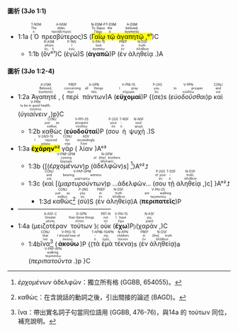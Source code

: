 #### 圖析 (3Jo 1:1)

- 1:1a (<RUBY><ruby><ruby>Ὁ<rt>ὁ</rt></ruby><rt>The</rt></ruby><rt>T-NSM</rt></RUBY> <RUBY><ruby><ruby>πρεσβύτερος<rt>πρεσβύτερος</rt></ruby><rt>elder,</rt></ruby><rt>A-NSM</rt></RUBY>)S (<mark><RUBY><ruby><ruby>Γαΐῳ<rt>Γάϊος</rt></ruby><rt>To Gaius</rt></ruby><rt>N-DSM-P</rt></RUBY> <RUBY><ruby><ruby>τῷ<rt>ὁ</rt></ruby><rt>the</rt></ruby><rt>T-DSM</rt></RUBY> <RUBY><ruby><ruby>ἀγαπητῷ , <rt>ἀγαπητός</rt></ruby><rt>beloved,</rt></ruby><rt>A-DSM</rt></RUBY>°¹</mark>)C 
	- 1:1b (<RUBY><ruby><ruby>ὃν°¹<rt>ὅς, ἥ</rt></ruby><rt>whom</rt></ruby><rt>R-ASM</rt></RUBY>)C (<RUBY><ruby><ruby>ἐγὼ<rt>ἐγώ</rt></ruby><rt>I</rt></ruby><rt>P-1NS</rt></RUBY>)S (<RUBY><ruby><ruby><strong>ἀγαπῶ</strong><rt>ἀγαπάω</rt></ruby><rt>love</rt></ruby><rt>V-PAI-1S</rt></RUBY>)P (<RUBY><ruby><ruby>ἐν<rt>ἐν</rt></ruby><rt>in</rt></ruby><rt>PREP</rt></RUBY> <RUBY><ruby><ruby>ἀληθείᾳ .<rt>ἀλήθεια</rt></ruby><rt>truth.</rt></ruby><rt>N-DSF</rt></RUBY>)A


#### 圖析 (3Jo 1:2-4)



- 1:2a <RUBY><ruby><ruby>Ἀγαπητέ , <rt>ἀγαπητός</rt></ruby><rt>Beloved,</rt></ruby><rt>A-VSM</rt></RUBY> (<RUBY><ruby><ruby>περὶ<rt>περί</rt></ruby><rt>concerning</rt></ruby><rt>PREP</rt></RUBY> <RUBY><ruby><ruby>πάντων<rt>πᾶς</rt></ruby><rt>all things</rt></ruby><rt>A-GPN</rt></RUBY>)A (<RUBY><ruby><ruby><strong>εὔχομαί</strong><rt>εὔχομαι</rt></ruby><rt>I pray</rt></ruby><rt>V-PNI-1S</rt></RUBY>)P {(<RUBY><ruby><ruby>σε<rt>σύ</rt></ruby><rt>you</rt></ruby><rt>P-2AS</rt></RUBY>)s (<RUBY><ruby><ruby><em>εὐοδοῦσθαι</em><rt>εὐοδόω</rt></ruby><rt>to prosper</rt></ruby><rt>V-PPN</rt></RUBY>)p <RUBY><ruby><ruby>καὶ<rt>καί</rt></ruby><rt>and</rt></ruby><rt>CONJ</rt></RUBY> (<RUBY><ruby><ruby><em>ὑγιαίνειν , </em><rt>ὑγιαίνω</rt></ruby><rt>to be in good health,</rt></ruby><rt>V-PAN</rt></RUBY>)p}C
	- 1:2b <RUBY><ruby><ruby>καθὼς<rt>καθώς</rt></ruby><rt>just as</rt></ruby><rt>CONJ</rt></RUBY> (<RUBY><ruby><ruby><strong>εὐοδοῦταί</strong><rt>εὐοδόω</rt></ruby><rt>prospers</rt></ruby><rt>V-PPI-3S</rt></RUBY>)P (<RUBY><ruby><ruby>σου<rt>σύ</rt></ruby><rt>your</rt></ruby><rt>P-2GS</rt></RUBY> <RUBY><ruby><ruby>ἡ<rt>ὁ</rt></ruby><rt>-</rt></ruby><rt>T-NSF</rt></RUBY> <RUBY><ruby><ruby>ψυχή . <rt>ψυχή</rt></ruby><rt>soul.</rt></ruby><rt>N-NSF</rt></RUBY>)S
- 1:3a <RUBY><ruby><ruby><mark><strong>ἐχάρην</strong>°²</mark><rt>χαίρω</rt></ruby><rt>I rejoiced</rt></ruby><rt>V-2AOI-1S</rt></RUBY> <RUBY><ruby><ruby>γὰρ<rt>γάρ</rt></ruby><rt>for</rt></ruby><rt>CONJ</rt></RUBY> (<RUBY><ruby><ruby>λίαν<rt>λίαν</rt></ruby><rt>exceedingly</rt></ruby><rt>ADV</rt></RUBY>)A°³
	- 1:3b {[(<RUBY><ruby><ruby><em>ἐρχομένων</em><rt>ἔρχομαι</rt></ruby><rt>coming</rt></ruby><rt>V-PNP-GPM</rt></RUBY>)p (<RUBY><ruby><ruby>ἀδελφῶν<rt>ἀδελφός</rt></ruby><rt>of [the] brothers</rt></ruby><rt>N-GPM</rt></RUBY>)s] [^1]}A°²⮥
	- 1:3c {<RUBY><ruby><ruby>καὶ<rt>καί</rt></ruby><rt>and</rt></ruby><rt>CONJ</rt></RUBY> [(<RUBY><ruby><ruby><em>μαρτυρούντων</em><rt>μαρτυρέω</rt></ruby><rt>bearing witness</rt></ruby><rt>V-PAP-GPM</rt></RUBY>)p ...ἀδελφῶν... (<RUBY><ruby><ruby>σου<rt>σύ</rt></ruby><rt>of your</rt></ruby><rt>P-2GS</rt></RUBY> <RUBY><ruby><ruby>τῇ<rt>ὁ</rt></ruby><rt>-</rt></ruby><rt>T-DSF</rt></RUBY> <RUBY><ruby><ruby>ἀληθείᾳ ,<rt>ἀλήθεια</rt></ruby><rt>truth,</rt></ruby><rt>N-DSF</rt></RUBY>)c] }A°²⮥
		- 1:3d <RUBY><ruby><ruby>καθὼς<rt>καθώς</rt></ruby><rt>just as</rt></ruby><rt>CONJ</rt></RUBY>[^2] (<RUBY><ruby><ruby>σὺ<rt>σύ</rt></ruby><rt>you</rt></ruby><rt>P-2NS</rt></RUBY>)S (<RUBY><ruby><ruby>ἐν<rt>ἐν</rt></ruby><rt>in</rt></ruby><rt>PREP</rt></RUBY> <RUBY><ruby><ruby>ἀληθείᾳ<rt>ἀλήθεια</rt></ruby><rt>truth</rt></ruby><rt>N-DSF</rt></RUBY>)A (<RUBY><ruby><ruby><strong>περιπατεῖς</strong><rt>περιπατέω</rt></ruby><rt>are walking.</rt></ruby><rt>V-PAI-2S</rt></RUBY>)P
- ———————————————
- 1:4a (<RUBY><ruby><ruby>μειζοτέραν<rt>μέγας</rt></ruby><rt>Greater</rt></ruby><rt>A-ASF-C</rt></RUBY> <RUBY><ruby><ruby>τούτων<rt>οὗτος</rt></ruby><rt>than these things</rt></ruby><rt>D-GPN</rt></RUBY>)⦇ <RUBY><ruby><ruby>οὐκ<rt>οὐ</rt></ruby><rt>not</rt></ruby><rt>PRT-N</rt></RUBY> (<RUBY><ruby><ruby><strong>ἔχω</strong><rt>ἔχω</rt></ruby><rt>I have</rt></ruby><rt>V-PAI-1S</rt></RUBY>)P⦈(<RUBY><ruby><ruby>χαράν , <rt>χαρά</rt></ruby><rt>joy,</rt></ruby><rt>N-ASF</rt></RUBY>)C
	- 1:4b<RUBY><ruby><ruby>ἵνα<rt>ἵνα</rt></ruby><rt>that</rt></ruby><rt>CONJ</rt></RUBY>[^3] (<RUBY><ruby><ruby><strong>ἀκούω</strong><rt>ἀκούω</rt></ruby><rt>I should hear of</rt></ruby><rt>V-PAS-1S</rt></RUBY>)P {(<RUBY><ruby><ruby>τὰ<rt>ὁ</rt></ruby><rt>-</rt></ruby><rt>T-APN</rt></RUBY> <RUBY><ruby><ruby>ἐμὰ<rt>ἐμός</rt></ruby><rt>my</rt></ruby><rt>S-1SAPN</rt></RUBY> <RUBY><ruby><ruby>τέκνα<rt>τέκνον</rt></ruby><rt>children</rt></ruby><rt>N-APN</rt></RUBY>)s (<RUBY><ruby><ruby>ἐν<rt>ἐν</rt></ruby><rt>in</rt></ruby><rt>PREP</rt></RUBY> <RUBY><ruby><ruby>ἀληθείᾳ<rt>ἀλήθεια</rt></ruby><rt>[the] truth</rt></ruby><rt>N-DSF</rt></RUBY>)a (<RUBY><ruby><ruby><em>περιπατοῦντα .</em><rt>περιπατέω</rt></ruby><rt>walking.</rt></ruby><rt>V-PAP-APN</rt></RUBY>)p }C


[^1]: _ἐρχομένων_ ἀδελφῶν：獨立所有格 (GGBB, 654055)。
[^2]: καθὼς：在含說話的動詞之後，引出間接的論述 (BAGD)。
[^3]: ἵνα：帶出實名詞子句當同位語用 (GGBB, 476-76)，與14a 的 τούτων 同位，補充說明。